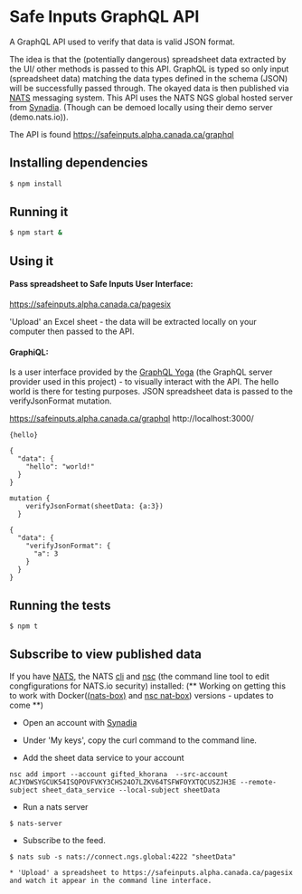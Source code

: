 # Safe Inputs GraphQL API 

A GraphQL API used to verify that data is valid JSON format. 

The idea is that the (potentially dangerous) spreadsheet data extracted by the UI/ other methods is passed to this API. GraphQL is typed so only input (spreadsheet data) matching the data types defined in the schema (JSON) will be successfully passed through.  The okayed data is then published via [NATS](https://nats.io/) messaging system. This API uses the NATS NGS global hosted server from [Synadia](https://synadia.com/ngs). (Though can be demoed locally using their demo server (demo.nats.io)).

The API is found https://safeinputs.alpha.canada.ca/graphql

## Installing dependencies

```bash
$ npm install
```

## Running it

```bash
$ npm start &
```

## Using it
#### Pass spreadsheet to Safe Inputs User Interface:
https://safeinputs.alpha.canada.ca/pagesix 

'Upload' an Excel sheet - the data will be extracted locally on your computer then passed to the API. 

#### GraphiQL: 
Is a user interface provided by the [GraphQL Yoga](https://the-guild.dev/graphql/yoga-server) (the GraphQL server provider used in this project) - to visually interact with the API. The hello world is there for testing purposes. JSON spreadsheet data is passed to the verifyJsonFormat mutation. 

https://safeinputs.alpha.canada.ca/graphql
http://localhost:3000/ 
```
{hello}

{
  "data": {
    "hello": "world!"
  }
}
```
```
mutation {
    verifyJsonFormat(sheetData: {a:3})
  }

{
  "data": {
    "verifyJsonFormat": {
      "a": 3
    }
  }
}
```

## Running the tests

```bash
$ npm t
```

## Subscribe to view published data
 If you have [NATS](https://docs.nats.io/running-a-nats-service/introduction/installation), the NATS [cli](https://github.com/nats-io/natscli) and [nsc](https://docs.nats.io/using-nats/nats-tools/nsc) (the command line tool to edit congfigurations for NATS.io security) installed: (** Working on getting this to work with Docker([(nats-box)](https://github.com/nats-io/nats-box) and [nsc nat-box](https://github.com/nats-io/nsc)) versions - updates to come **)

* Open an account with [Synadia](https://app.ngs.global/accounts/new/free)

* Under 'My keys', copy the curl command to the command line. 

* Add the sheet data service to your account

``` 
nsc add import --account gifted_khorana  --src-account ACJYDWSYGCUK54ISQPOVFVKY3CHS24O7LZKV64TSFWFOYXTQCUSZJH3E --remote-subject sheet_data_service --local-subject sheetData
```
* Run a nats server
```
$ nats-server
```
* Subscribe to the feed.
```
$ nats sub -s nats://connect.ngs.global:4222 "sheetData" 

* 'Upload' a spreadsheet to https://safeinputs.alpha.canada.ca/pagesix and watch it appear in the command line interface. 

